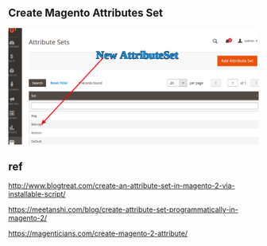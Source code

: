 ##  Create Magento Attributes  Set



![](docs/attributeSet.png)

## ref
http://www.blogtreat.com/create-an-attribute-set-in-magento-2-via-installable-script/


https://meetanshi.com/blog/create-attribute-set-programmatically-in-magento-2/


https://magenticians.com/create-magento-2-attribute/
